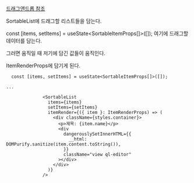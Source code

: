[드래그앤드롭 참조](https://reactjsexample.com/you-should-focus-the-logics-of-your-app-not-dnd/)

SortableList에 드래그할 리스트들을 담는다.


const [items, setItems] = useState<SortableItemProps[]>([]); 여기에 드래그할 데이터를 담는다.


그러면 움직일 때 저기에 담긴 값들이 움직인다.


ItemRenderProps에 담기게 된다.



```
  const [items, setItems] = useState<SortableItemProps[]>([]);

...

              <SortableList
                items={items}
                setItems={setItems}
                itemRender={({ item }: ItemRenderProps) => (
                  <div className={styles.container}>
                    <p>제목: {item.name}</p>
                    <div
                      dangerouslySetInnerHTML={{
                        __html: DOMPurify.sanitize(item.content.toString()),
                      }}
                      className="view ql-editor"
                    ></div>
                  </div>
                )}
              />
```
